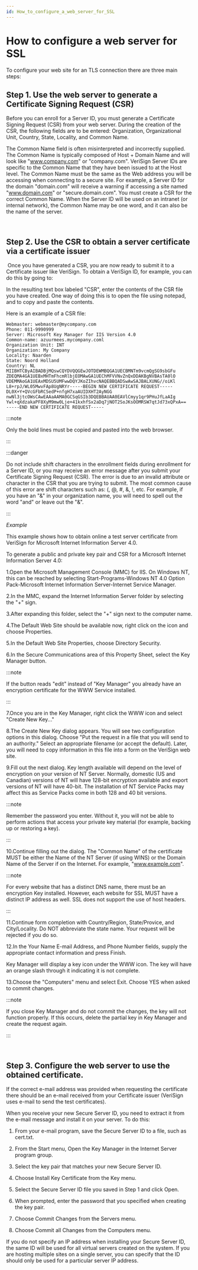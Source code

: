 ```yaml
---
id: How_to_configure_a_web_server_for_SSL
---
```


# How to configure a web server for SSL

To configure your web site for an TLS connection there are three main steps:

## Step 1. Use the web server to generate a Certificate Signing Request (CSR)

Before you can enroll for a Server ID, you must generate a Certificate Signing Request (CSR) from your web server. During the creation of the CSR, the following fields are to be entered: Organization, Organizational Unit, Country, State, Locality, and Common Name.

The Common Name field is often misinterpreted and incorrectly supplied. The Common Name is typically composed of Host + Domain Name and will look like "www.company.com" or "company.com". VeriSign Server IDs are specific to the Common Name that they have been issued to at the Host level. The Common Name must be the same as the Web address you will be accessing when connecting to a secure site. For example, a Server ID for the domain "domain.com" will receive a warning if accessing a site named "www.domain.com" or "secure.domain.com". You must create a CSR for the correct Common Name. When the Server ID will be used on an intranet (or internal network), the Common Name may be one word, and it can also be the name of the server.

 

## Step 2. Use the CSR to obtain a server certificate via a certificate issuer

 Once you have generated a CSR, you are now ready to submit it to a Certificate issuer like VeriSign. To obtain a VeriSign ID, for example, you can do this by going to:

In the resulting text box labeled "CSR", enter the contents of the CSR file you have created. One way of doing this is to open the file using notepad, and to copy and paste the contents.

Here is an example of a CSR file:

```
Webmaster: webmaster@mycompany.com
Phone: 011-9990999
Server: Microsoft Key Manager for IIS Version 4.0
Common-name: azuurmees.mycompany.coml
Organization Unit: INT
Organization: My Company
Locality: Naarden
State: Noord Holland
Country: NL
MIIBHTCByAIBADBjMQswCQYDVQQGEwJOTDEWMBQGA1UECBMNTm9vcmQgSG9sbGFu
ZDEQMA4GA1UEBxMHTmFhcmRlbjEOMAwGA1UEChMFVVNvZnQxDDAKBgNVBAsTA0lO
VDEMMAoGA1UEAxMDSU5UMFwwDQYJKoZIhvcNAQEBBQADSwAwSAJBALXUNG//oiKl
L8+rpJ/WL05MwvFAp8UgNRYr-----BEGIN NEW CERTIFICATE REQUEST-----
DL0X+Y+QVcGFbRCSedP+nfgH7xaAUIDXHT2AyNGG
nwNl3jtcOWsCAwEAAaAAMA0GCSqGSIb3DQEBBAUAA0EAVlCmyy1qr9PHuJfLaAIg
Ywl+qXdzakaPF8XyM9mw0Lje+41kxhfSx2aDq7jNOT2SoJKsOOMRSW7qtJd73xQPxA==
-----END NEW CERTIFICATE REQUEST-----

```


:::note

Only the bold lines must be copied and pasted into the web browser.

:::


:::danger

Do not include shift characters in the enrollment fields during enrollment for a Server ID, or you may receive an error message after you submit your Certificate Signing Request (CSR). The error is due to an invalid attribute or character in the CSR that you are trying to submit. The most common cause of this error are shift characters such as: (, @, #, &, !, etc. For example, if you have an "&" in your organization name, you will need to spell out the word "and" or leave out the "&".

:::

*Example*

This example shows how to obtain online a test server certificate from VeriSign for Microsoft Internet Information Server 4.0.

To generate a public and private key pair and CSR for a Microsoft Internet Information Server 4.0:

1.Open the Microsoft Management Console (MMC) for IIS. On Windows NT, this can be reached by selecting Start-Programs-Windows NT 4.0 Option Pack-Microsoft Internet Information Server-Internet Service Manager.

2.In the MMC, expand the Internet Information Server folder by selecting the "+" sign.

3.After expanding this folder, select the "+" sign next to the computer name.

4.The Default Web Site should be available now, right click on the icon and choose Properties.

5.In the Default Web Site Properties, choose Directory Security.

6.In the Secure Communications area of this Property Sheet, select the Key Manager button.


:::note

If the button reads "edit" instead of "Key Manager" you already have an encryption certificate for the WWW Service installed.

:::

7.Once you are in the Key Manager, right click the WWW icon and select "Create New Key..."

8.The Create New Key dialog appears. You will see two configuration options in this dialog. Choose "Put the request in a file that you will send to an authority." Select an appropriate filename (or accept the default). Later, you will need to copy information in this file into a form on the VeriSign web site.

9.Fill out the next dialog. Key length available will depend on the level of encryption on your version of NT Server. Normally, domestic (US and Canadian) versions of NT will have 128-bit encryption available and export versions of NT will have 40-bit. The installation of NT Service Packs may affect this as Service Packs come in both 128 and 40 bit versions.


:::note

Remember the password you enter. Without it, you will not be able to perform actions that access your private key material (for example, backing up or restoring a key).

:::

10.Continue filling out the dialog. The "Common Name" of the certificate MUST be either the Name of the NT Server (if using WINS) or the Domain Name of the Server if on the Internet. For example, "www.example.com".


:::note

For every website that has a distinct DNS name, there must be an encryption Key installed. However, each website for SSL MUST have a distinct IP address as well. SSL does not support the use of host headers.

:::

11.Continue form completion with Country/Region, State/Provice, and City/Locality. Do NOT abbreviate the state name. Your request will be rejected if you do so.

12.In the Your Name E-mail Address, and Phone Number fields, supply the appropriate contact information and press Finish.

Key Manager will display a key icon under the WWW icon. The key will have an orange slash through it indicating it is not complete.

13.Choose the "Computers" menu and select Exit. Choose YES when asked to commit changes.


:::note

If you close Key Manager and do not commit the changes, the key will not function properly. If this occurs, delete the partial key in Key Manager and create the request again.

:::

 

## Step 3. Configure the web server to use the obtained certificate.

If the correct e-mail address was provided when requesting the certificate there should be an e-mail received from your Certificate issuer (VeriSign uses e-mail to send the test certificates).

When you receive your new Secure Server ID, you need to extract it from the e-mail message and install it on your server. To do this:

1. From your e-mail program, save the Secure Server ID to a file, such as cert.txt.

2. From the Start menu, Open the Key Manager in the Internet Server program group.

3. Select the key pair that matches your new Secure Server ID.

4. Choose Install Key Certificate from the Key menu.

5. Select the Secure Server ID file you saved in Step 1 and click Open.

6. When prompted, enter the password that you specified when creating the key pair.

7. Choose Commit Changes from the Servers menu.

8. Choose Commit all Changes from the Computers menu.

If you do not specify an IP address when installing your Secure Server ID, the same ID will be used for all virtual servers created on the system. If you are hosting multiple sites on a single server, you can specify that the ID should only be used for a particular server IP address.

 